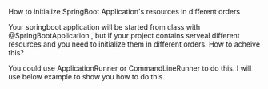 How to initialize SpringBoot Application's resources in different orders



Your springboot application will be started from class with @SpringBootApplication , but if your project contains serveal different resources and you need to initialize them in different orders. How to acheive this?



You could use ApplicationRunner or CommandLineRunner to do this.  I will use below example to show you how to do this.



 